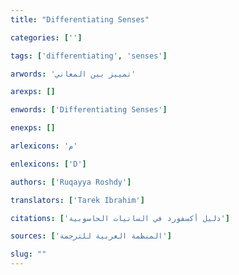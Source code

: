 ```yaml
---
title: "Differentiating Senses"

categories: ['']

tags: ['differentiating', 'senses']

arwords: 'تمييز بين المعاني'

arexps: []

enwords: ['Differentiating Senses']

enexps: []

arlexicons: 'م'

enlexicons: ['D']

authors: ['Ruqayya Roshdy']

translators: ['Tarek Ibrahim']

citations: ['دليل أكسفورد في السانيات الحاسوبية']

sources: ['المنظمة العربية للترجمة']

slug: ""
---
```

